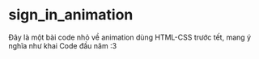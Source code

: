 # sign_in_animation
Đây là một bài code nhỏ về animation dùng HTML-CSS trước tết, mang ý nghĩa như khai Code đầu năm :3
